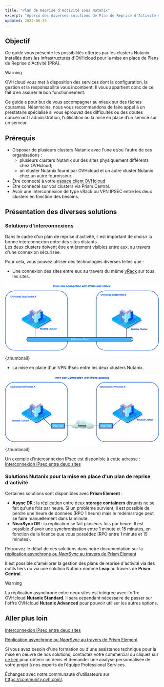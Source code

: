 ```yaml
---
title: "Plan de Reprise d'Activité sous Nutanix"
excerpt: "Aperçu des diverses solutions de Plan de Reprise d'Activité sous Nutanix"
updated: 2022-06-29
---
```



## Objectif

Ce guide vous présente les possibilités offertes par les clusters Nutanix installés dans les infrastructures d'OVHcloud pour la mise en place de Plans de Reprise d'Activité (PRA).

> [!warning]
> OVHcloud vous met à disposition des services dont la configuration, la gestion et la responsabilité vous incombent. Il vous appartient donc de ce fait d’en assurer le bon fonctionnement.
>
> Ce guide a pour but de vous accompagner au mieux sur des tâches courantes. Néanmoins, nous vous recommandons de faire appel à un prestataire spécialisé si vous éprouvez des difficultés ou des doutes concernant l’administration, l’utilisation ou la mise en place d’un service sur un serveur.
>

## Prérequis

- Disposer de plusieurs clusters Nutanix avec l'une et/ou l'autre de ces organisations :
    - plusieurs clusters Nutanix sur des sites physiquement différents chez OVHcloud;
    - un cluster Nutanix fourni par OVHcloud et un autre cluster Nutanix chez un autre fournisseur.
- Être connecté à votre [espace client OVHcloud](https://www.ovh.com/auth/?action=gotomanager&from=https://www.ovh.com/fr/&ovhSubsidiary=fr)
- Être connecté sur vos clusters via Prism Central.
- Avoir une interconnexion de type vRack ou VPN IPSEC entre les deux clusters en fonction des besoins.

## Présentation des diverses solutions

### Solutions d'interconnexions

Dans le cadre d'un plan de reprise d'activité, il est important de choisir la bonne interconnexion entre des sites distants.<br>
Les deux clusters doivent être entièrement visibles entre eux, au travers d'une connexion sécurisée.

Pour cela, vous pouvez utiliser des technologies diverses telles que :

- Une connexion des sites entre eux au travers du même [vRack](https://www.ovh.com/fr/solutions/vrack/) sur tous les sites.

![Interconnection with vRack diagram](images/vrackinterconnection.png){.thumbnail}

- La mise en place d'un VPN IPsec entre les deux clusters Nutanix. 

![Interconnection with IPsec diagram](images/ipsecinterconnection.png){.thumbnail}

Un exemple d'interconnexion IPsec est disponible à cette adresse : [Interconnexion IPsec entre deux sites](/pages/hosted_private_cloud/nutanix_on_ovhcloud/44-ipsec-interconnection)

### Solutions Nutanix pour la mise en place d'un plan de reprise d'activité

Certaines solutions sont disponibles avec **Prism Element** :

- **Async DR** : la réplication entre deux **storage containers** distants ne se fait qu'une fois par heure. Si un problème survient, il est possible de perdre une heure de données (RPO 1 heure) mais le redémarrage peut se faire manuellement dans la minute.
- **NearSync DR** : la réplication se fait plusieurs fois par heure. Il est possible d'avoir une synchronisation entre 1 minute et 15 minutes, en fonction de la licence que vous possédez (RPO entre 1 minute et 15 minutes).

Retrouvez le détail de ces solutions dans notre documentation sur la [réplication asynchrone ou *NearSync* au travers de Prism Element](/pages/hosted_private_cloud/nutanix_on_ovhcloud/46-prism-element-replication)

Il est possible d'améliorer la gestion des plans de reprise d'activité via des outils tiers ou via une solution Nutanix nommé **Leap** au travers de **Prism Central**.

> [!warning]
> La réplication asynchrone entre deux sites est intégrée avec l'offre OVHcloud **Nutanix Standard**. Il sera cependant nécessaire de passer sur l'offre OVHcloud **Nutanix Advanced** pour pouvoir utiliser les autres options.

## Aller plus loin

[Interconnexion IPsec entre deux sites](/pages/hosted_private_cloud/nutanix_on_ovhcloud/44-ipsec-interconnection)

[Réplication asynchrone ou *NearSync* au travers de Prism Element](/pages/hosted_private_cloud/nutanix_on_ovhcloud/46-prism-element-replication)

Si vous avez besoin d'une formation ou d'une assistance technique pour la mise en oeuvre de nos solutions, contactez votre commercial ou cliquez sur [ce lien](https://www.ovhcloud.com/fr/professional-services/) pour obtenir un devis et demander une analyse personnalisée de votre projet à nos experts de l’équipe Professional Services.

Échangez avec notre communauté d'utilisateurs sur <https://community.ovh.com/>.


